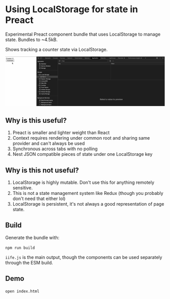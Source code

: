 # Using LocalStorage for state in Preact

Experimental Preact component bundle that uses LocalStorage to manage state. Bundles to ~4.5kB.

Shows tracking a counter state via LocalStorage.

![demo](docs/img/demo.gif)

## Why is this useful?

1. Preact is smaller and lighter weight than React
2. Context requires rendering under common root and sharing same provider and can't always be used
3. Synchronous across tabs with no polling
4. Nest JSON compatible pieces of state under one LocalStorage key

## Why is this not useful?

1. LocalStorage is highly mutable. Don't use this for anything remotely sensitive.
2. This is not a state management system like Redux (though you probably don't need that either lol)
3. LocalStorage is persistent, it's not always a good representation of page state.

## Build

Generate the bundle with:

`npm run build`

`iife.js` is the main output, though the components can be used separately through the ESM build.

## Demo

`open index.html`
